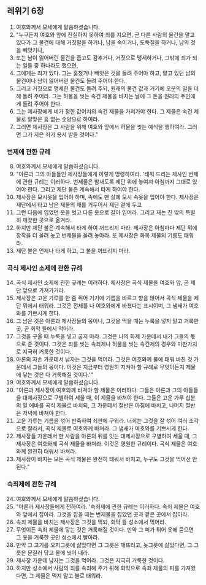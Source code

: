 ## 레위기 6장

1. 여호와께서 모세에게 말씀하셨습니다.
2. "누구든지 여호와 앞에 진실하지 못하여 죄를 지으면, 곧 다른 사람의 물건을 맡고 있다가 그 물건에 대해 거짓말을 하거나, 남을 속이거나, 도둑질을 하거나, 남의 것을 빼앗거나,
3. 또는 남이 잃어버린 물건을 줍고도 감추거나, 거짓으로 맹세하거나, 그밖에 죄가 되는 일들 중 하나라도 했으면,
4. 그에게는 죄가 있다. 그는 훔쳤거나 빼앗은 것을 돌려 주어야 하고, 맡고 있던 남의 물건이나 남이 잃어버린 물건도 돌려 주어야 한다.
5. 그리고 거짓으로 맹세한 물건도 돌려 주되, 원래의 물건 값과 거기에 오분의 일을 더해 돌려 주어라. 그는 허물을 씻는 속건 제물을 바치는 날에 그 돈을 원래의 주인에게 돌려 주어야 한다.
6. 그는 제사장에게 네가 정한 값어치의 속건 제물을 가져가야 한다. 그 제물은 속건 제물로 알맞은 흠 없는 숫양으로 하여라.
7. 그러면 제사장은 그 사람을 위해 여호와 앞에서 허물을 씻는 예식을 행하여라. 그러면 그가 지은 죄가 용서 받을 것이다."
### 번제에 관한 규례
8. 여호와께서 모세에게 말씀하셨습니다.
9. "아론과 그의 아들들인 제사장들에게 이렇게 명령하여라. '태워 드리는 제사인 번제에 관한 규례는 이러하다. 번제물은 밤새도록 제단 위에 놓여져 아침까지 그대로 있어야 한다. 그리고 제단 불은 계속해서 타게 하여야 한다.
10. 제사장은 모시옷을 입어야 하며, 속에도 맨 살에 모시 속옷을 입어야 한다. 제사장은 제단에서 타고 남은 제물의 재를 거두어서 제단 곁에 두고
11. 그런 다음에 입었던 옷을 벗고 다른 옷으로 갈아 입어라. 그리고 재는 진 밖의 특별히 깨끗한 곳으로 옮겨라.
12. 하지만 제단 불은 계속해서 타게 하여 꺼뜨리지 마라. 제사장은 아침마다 제단 위에 장작을 더 올려 놓고 번제물을 올려 놓아라. 또 제사장은 화목 제물의 기름도 태워라.
13. 제단 불은 언제나 타게 하고, 그 불을 꺼뜨리지 마라.
### 곡식 제사인 소제에 관한 규례
14. 곡식 제사인 소제에 관한 규례는 이러하다. 제사장은 곡식 제물을 여호와 앞, 곧 제단 앞으로 가져가거라.
15. 제사장은 고운 가루를 한 줌 쥐어 거기에 기름을 바르고 향을 얹어서 곡식 제물을 제단 위에서 태워라. 그것은 전체를 나 여호와에게 바쳤다는 표시이며, 그 냄새가 여호와를 기쁘시게 한다.
16. 그 남은 것은 아론과 제사장들의 몫이니, 그것을 먹을 때는 누룩을 넣지 말고 거룩한 곳, 곧 회막 뜰에서 먹어라.
17. 그것을 구울 때 누룩을 넣고 굽지 마라. 그것은 나의 화제 가운데서 내가 그들의 몫으로 준 것이다. 그것은 죄를 씻는 속죄제나 허물을 씻는 속건제의 경우와 마찬가지로 지극히 거룩한 것이다.
18. 아론의 자손 가운데서 남자는 그것을 먹어라. 그것은 여호와께 불에 태워 바친 것 가운데서 그들의 몫이다. 이것은 지금부터 영원히 지켜야 할 규례로 무엇이든지 제물에 닿는 것은 다 거룩해질 것이다.'"
19. 여호와께서 모세에게 말씀하셨습니다.
20. "아론과 제사장이 여호와께 바쳐야 할 제물은 이러하다. 그들은 아론과 그의 아들들을 대제사장으로 구별하여 세울 때, 이 제물을 바쳐야 한다. 그들은 고운 가루 십분의 일 에바를 곡식 제물로 바치되, 그 가운데서 절반은 아침에 바치고, 나머지 절반은 저녁에 바쳐야 한다.
21. 고운 가루는 기름을 섞어 반죽하여 쇠판에 구워라. 너희는 그것을 잘 섞어 여러 조각으로 잘라서, 곡식 제물로 여호와께 바쳐라. 그 냄새가 여호와를 기쁘시게 한다.
22. 제사장들 가운데서 한 사람을 아론의 뒤를 잇는 대제사장으로 구별하여 세울 때, 그 제사장은 여호와께 곡식 제물을 바쳐라. 이것은 영원한 규례이다. 곡식 제물은 여호와께 완전히 태워서 바쳐라.
23. 제사장이 바치는 모든 곡식 제물은 완전히 태워서 바치고, 누구도 그것을 먹어선 안 된다."
### 속죄제에 관한 규례
24. 여호와께서 모세에게 말씀하셨습니다.
25. "아론과 제사장들에게 전하여라. '속죄제에 관한 규례는 이러하다. 속죄 제물은 여호와 앞에서 잡아라. 그것을 잡을 때는 번제물을 잡았던 곳과 같은 곳에서 잡아라.
26. 속죄 제물을 바치는 제사장은 그것을 먹되, 회막 뜰 성소에서 먹어라.
27. 무엇이든 속죄 제물에 닿는 것은 거룩해질 것이다. 만약 그 피가 튀어 옷에 묻으면 그 옷을 거룩한 곳인 성소에서 빨아라.
28. 만약 그 고기를 오지그릇에 삶았다면 그 그릇은 깨뜨리고, 놋그릇에 삶았다면, 그 그릇은 문질러 닦고 물에 씻어 내라.
29. 제사장 가운데 남자는 그것을 먹어라. 그것은 지극히 거룩한 것이다.
30. 하지만 성소에서 사람의 죄를 속죄해 주기 위해 회막으로 속죄 제물의 피를 가져왔다면, 그 제물은 먹지 말고 불로 태워라.